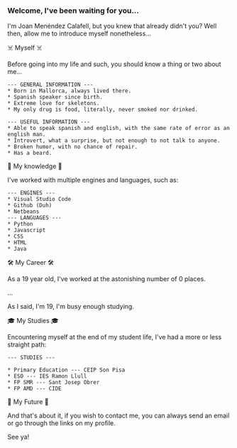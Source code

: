 ### Welcome, I've been waiting for you...
I'm Joan Menéndez Calafell, but you knew that already didn't you?
Well then, allow me to introduce myself nonetheless...

☠️ Myself ☠️

Before going into my life and such, you should know a thing or two about me...

    --- GENERAL INFORMATION ---
    * Born in Mallorca, always lived there.
    * Spanish speaker since birth.
    * Extreme love for skeletons.
    * My only drug is food, literally, never smoked nor drinked.

    --- USEFUL INFORMATION ---
    * Able to speak spanish and english, with the same rate of error as an english man.
    * Introvert, what a surprise, but not enough to not talk to anyone.
    * Broken humor, with no chance of repair.
    * Has a beard.

🧠 My knowledge 🧠

I've worked with multiple engines and languages, such as:

    --- ENGINES ---
    * Visual Studio Code
    * Github (Duh)
    * Netbeans
    --- LANGUAGES ---
    * Python
    * Javascript
    * CSS
    * HTML
    * Java

🛠️ My Career 🛠️

As a 19 year old, I've worked at the astonishing number of 0 places.

...

As I said, I'm 19, I'm busy enough studying.

🎓 My Studies 🎓

Encountering myself at the end of my student life, I've had a more or less straight path:

    --- STUDIES ---

    * Primary Education --- CEIP Son Pisa
    * ESO --- IES Ramon Llull
    * FP SMR --- Sant Josep Obrer
    * FP AMD --- CIDE

🌈 My Future 🌈

And that's about it, if you wish to contact me, you can always send an email or go through the links on my profile.

See ya!

